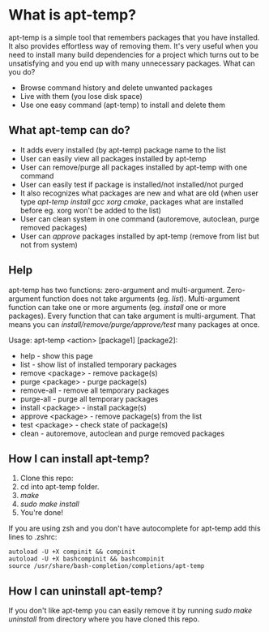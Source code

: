 What is apt-temp?
=================

apt-temp is a simple tool that remembers packages that you have installed.
It also provides effortless way of removing them. It's very useful when you
need to install many build dependencies for a project which turns out
to be unsatisfying and you end up with many unnecessary packages. What can you do?

- Browse command history and delete unwanted packages
- Live with them (you lose disk space)
- Use one easy command (apt-temp) to install and delete them


What apt-temp can do?
---------------------

- It adds every installed (by apt-temp) package name to the list
- User can easily view all packages installed by apt-temp
- User can remove/purge all packages installed by apt-temp with one command
- User can easily test if package is installed/not installed/not purged
- It also recognizes what packages are new and what are old (when user type
    *apt-temp install gcc xorg cmake*, packages what are installed before eg. xorg
    won't be added to the list)
- User can clean system in one command (autoremove, autoclean, purge removed packages)
- User can *approve* packages installed by apt-temp (remove from list but not from system)


Help
----

apt-temp has two functions: zero-argument and multi-argument. Zero-argument 
function does not take arguments (eg. *list*). Multi-argument function can take one
or more arguments (eg. *install* one or more packages). Every function that can take
argument is multi-argument. That means you can *install/remove/purge/approve/test* many
packages at once.


Usage: apt-temp \<action> [package1] [package2]:

- help - show this page
- list - show list of installed temporary packages
- remove \<package> - remove package(s)
- purge \<package> - purge package(s)
- remove-all - remove all temporary packages
- purge-all - purge all temporary packages
- install \<package> - install package(s)
- approve \<package> - remove package(s) from the list
- test \<package> - check state of package(s)
- clean - autoremove, autoclean and purge removed packages


How I can install apt-temp?
---------------------------

1. Clone this repo:
2. cd into apt-temp folder.
3. *make*
4. *sudo make install*
5. You're done!

If you are using zsh and you don't have autocomplete for apt-temp add this lines to .zshrc:

```shell
autoload -U +X compinit && compinit
autoload -U +X bashcompinit && bashcompinit
source /usr/share/bash-completion/completions/apt-temp
```

How I can uninstall apt-temp?
-----------------------------

If you don't like apt-temp you can easily remove it by running *sudo make uninstall* from
directory where you have cloned this repo.
